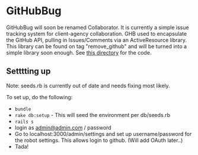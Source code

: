 # GitHubBug

GitHubBug will soon be renamed Collaborator. It is currently a simple issue tracking system for client-agency collaboration. 
GHB used to encapsulate the GitHub API, pulling in Issues/Comments via an ActiveResource library. This library can be found 
on tag "remove_github" and will be  turned into a simple library soon enough. See 
[this directory](https://github.com/quicksnap/githubbug/tree/remove_github/app/models/github) for the code.

## Setttting up 

Note: seeds.rb is currently out of date and needs fixing most likely.

To set up, do the following:

* `bundle`
* `rake db:setup` - This will seed the environment per db/seeds.rb
* `rails s`
* login as admin@admin.com / password 
* Go to localhost:3000/admin/settings and set up username/password for the robot settings. This allows login to github. (Will add OAuth later..)
* Tada!